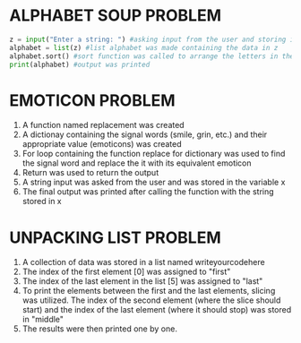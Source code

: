 # ALPHABET SOUP PROBLEM
``` python
z = input("Enter a string: ") #asking input from the user and storing in z
alphabet = list(z) #list alphabet was made containing the data in z
alphabet.sort() #sort function was called to arrange the letters in the string in alphabetical order
print(alphabet) #output was printed
```

# EMOTICON PROBLEM

1. A function named replacement was created
2. A dictionay containing the signal words (smile, grin, etc.) and their appropriate value (emoticons) was created
3. For loop containing the function replace for dictionary was used to find the signal word and replace the it with its equivalent emoticon
4. Return was used to return the output
5. A string input was asked from the user and was stored in the variable x
6. The final output was printed after calling the function with the string stored in x

# UNPACKING LIST PROBLEM
1. A collection of data was stored in a list named writeyourcodehere
2. The index of the first element [0] was assigned to "first"
3. The index of the last element in the list [5] was assigned to "last"
4. To print the elements between the first and the last elements, slicing was utilized. The index of the second element (where the slice should start) and the index of the last element (where it should stop) was stored in "middle"
5. The results were then printed one by one. 
